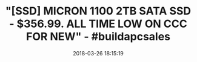 ---
title: >-
  "[SSD] MICRON 1100 2TB SATA SSD - $356.99. ALL TIME LOW ON CCC FOR NEW" -
  #buildapcsales
name: Micron 1100 2TB SATA 6Gb/s 2.5-inch MTFDDAK2T0TBN-1AR1ZABYY
date: '2018-03-26 18:15:19'
buy_now: >-
  https://www.amazon.com/Micron-1100-SATA-2-5-inch-MTFDDAK2T0TBN-1AR1ZABYY/dp/B01LB05YOO?SubscriptionId=AKIAIA5RBQIWQVTCUEUQ&tag=coldcutdeals-20&linkCode=xm2&camp=2025&creative=165953&creativeASIN=B01LB05YOO
description_markdown: |+
  Micron 1100 2TB SATA 6Gb/s 2.5-inch MTFDDAK2T0TBN-1AR1ZABYY

    - Micron MTFDDAK2T0TBN-1AR1ZABYY 2TB Micron 3D TLC NAND Flash

    - SATA 6 Gb/s interface. Hot-plug/hot-remove capable (2.5" Form Factor)

    - Industry-standard, 512-byte sector size support

    - Bare Drive in Anti-Static Wrap

    - 3 Year Warranty through the Point of Purchase

tweet_id_str: '978334599100198912'
price: $356.99
you_save: ''
asin: B01LB05YOO
image: 'https://images-na.ssl-images-amazon.com/images/I/417WW30tKvL.jpg'

---